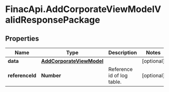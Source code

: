 # FinacApi.AddCorporateViewModelValidResponsePackage

## Properties
Name | Type | Description | Notes
------------ | ------------- | ------------- | -------------
**data** | [**AddCorporateViewModel**](AddCorporateViewModel.md) |  | [optional] 
**referenceId** | **Number** | Reference id of log table. | [optional] 
